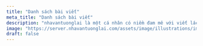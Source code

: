 ```yaml
---
title: "Danh sách bài viết"
meta_title: "Danh sách bài viết"
description: "nhavantuonglai là một cá nhân có niềm đam mê với viết lách và văn học. nhavantuonglai chia sẻ, hướng dẫn và cung cấp các dịch vụ liên quan đến viết lách cho mọi người qua website và instagram của mình."
image: "https://server.nhavantuonglai.com/assets/image/illustrations/image-nhavantuonglai-581.jpeg"
draft: false
---
```

